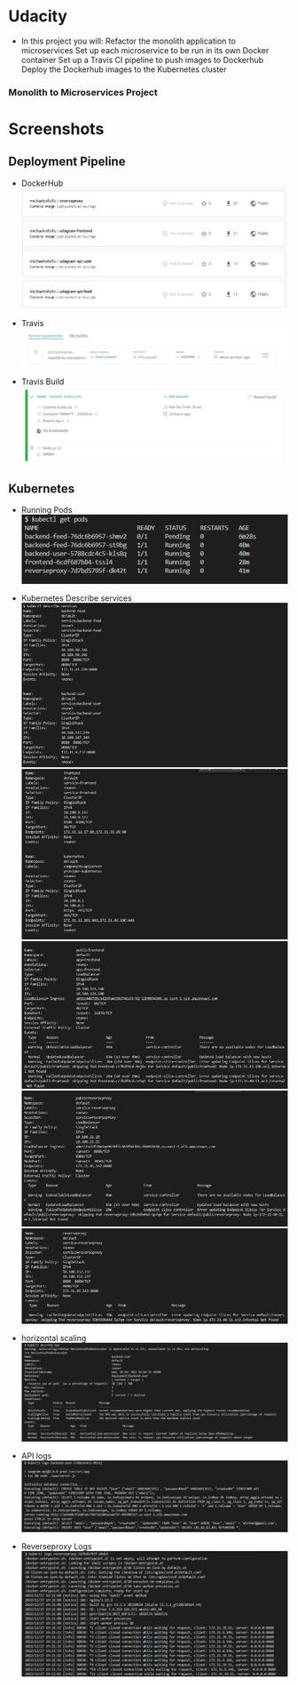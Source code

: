 # Udacity

- In this project you will:
Refactor the monolith application to microservices
Set up each microservice to be run in its own Docker container
Set up a Travis CI pipeline to push images to Dockerhub
Deploy the Dockerhub images to the Kubernetes cluster

### Monolith to Microservices Project

# Screenshots

## Deployment Pipeline

- DockerHub
  ![docker-hub](./screenshots/dockerhub.png)

- Travis
  ![travis-repo](./screenshots/travis-repo.png)

- Travis Build
  ![travis-build-logs](./screenshots/success-pipeline.png)

## Kubernetes

- Running Pods  
  ![running-pods](./screenshots/pods.png)

- Kubernetes Describe services
  ![services-des1](./screenshots/describe-services-1.png)
  ![services-des2](./screenshots/describe-services-2.png)
  ![services-des3](./screenshots/describe-services-3.png)
  ![services-des4](./screenshots/describe-services-4.png)
  ![services-des5](./screenshots/describe-services-5.png)

- horizontal scaling
  ![auto-scale-desc](./screenshots/hpa2.png)

- API logs
  ![login-user-logs](./screenshots/api-logs2.png)

- Reverseproxy Logs
  ![reverseproxy-desc](./screenshots/reverseproxy-logs.png)
  
#

